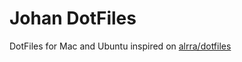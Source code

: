 # Johan DotFiles

DotFiles for Mac and Ubuntu inspired on [alrra/dotfiles](https://github.com/alrra/dotfiles)
